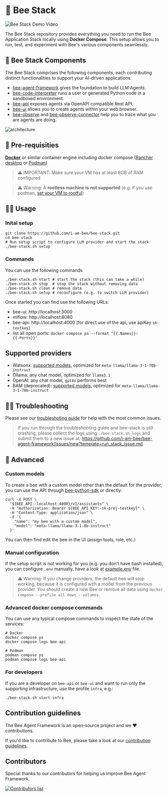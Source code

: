 # 🐝 Bee Stack

![Bee Stack Demo Video](https://media.githubusercontent.com/media/i-am-bee/bee-stack/refs/heads/assets/docs/assets/bee-stack-demo.gif)

The Bee Stack repository provides everything you need to run the Bee Application Stack locally using **Docker Compose**. This setup allows you to run, test, and experiment with Bee's various components seamlessly.

## 🧩 Bee Stack Components

The Bee Stack comprises the following components, each contributing distinct functionalities to support your AI-driven applications:

- [bee-agent-framework](https://github.com/i-am-bee/bee-agent-framework) gives the foundation to build LLM Agents.
- [bee-code-interpreter](https://github.com/i-am-bee/bee-code-interpreter) runs a user or generated Python code in a sandboxed environment.
- [bee-api](https://github.com/i-am-bee/bee-api) exposes agents via OpenAPI compatible Rest API.
- [bee-ui](https://github.com/i-am-bee/bee-ui) allows you to create agents within your web browser.
- [bee-observe](https://github.com/i-am-bee/bee-observe) and [bee-observe-connector](https://github.com/i-am-bee/bee-observe-connector) help you to trace what you are agents are doing.

![architecture](https://raw.githubusercontent.com/i-am-bee/bee-stack/refs/heads/assets/docs/assets/architecture.svg)

## 🔧 Pre-requisities
**[Docker](https://www.docker.com/)** or similar container engine including docker
compose ([Rancher desktop](https://docs.rancherdesktop.io/) or [Podman](https://podman.io/))
> ⚠️ IMPORTANT: Make sure your VM has at least 8GB of RAM configured

> ⚠️ Warning: A **rootless machine is not supported** (e.g. if you use podman,
> [set your VM to rootful](https://docs.podman.io/en/stable/markdown/podman-machine-set.1.html#examples))

## 🏃‍♀️ Usage

### Inital setup
```shell
git clone https://github.com/i-am-bee/bee-stack.git
cd bee-stack
# Run setup script to configure LLM provider and start the stack
./bee-stack.sh setup
```


### Commands
You can use the following commands
```shell
./bee-stack.sh start # start the stack (this can take a while)
./bee-stack.sh stop  # stop the stack without removing data
./bee-stack.sh clean # remove data
./bee-stack.sh setup # reconfigure (e.g. to switch LLM provider)
```
Once started you can find use the following URLs:

- bee-ui: http://localhost:3000
- mlflow: http://localhost:8080
- bee-api: http://localhost:4000 (for direct use of the api, use apiKey `sk-testkey`)
- list all open ports: `docker compose ps --format "{{.Names}}: {{.Ports}}"`

## Supported providers

- Watsonx: [supported models](https://github.com/i-am-bee/bee-agent-framework/blob/main/src/adapters/watsonx/chatPreset.ts), optimized for `meta-llama/llama-3-1-70b-instruct`
- Ollama: any chat model, optimized for `llama3.1`
- OpenAI: any chat model, `gpt4o` performs best
- BAM (deprecated): [supported models](https://github.com/i-am-bee/bee-agent-framework/blob/main/src/adapters/bam/chatPreset.ts), optimized for `meta-llama/llama-3-1-70b-instruct`

##  ⛓️‍💥 Troubleshooting
Please see our [troubleshoting guide](docs/troubleshooting.md) for help with the most common issues.

> If you run through the troubleshooting guide and bee-stack is still crashing, please collect
> the logs using `./bee-stack.sh logs` and submit them to a new issue at:
> https://github.com/i-am-bee/bee-agent-framework/issues/new?template=run_stack_issue.md

## 👷 Advanced

### Custom models
To create a bee with a custom model other than the default for the provider, you can use the API 
through [bee-python-sdk](https://github.com/i-am-bee/bee-python-sdk) or directly:

```shell
curl -X POST \
  "${BEE_API:-localhost:4000}/v1/assistants" \
  -H "Authorization: Bearer ${BEE_API_KEY:-sk-proj-testkey}" \
  -H "Content-Type: application/json" \
  -d '{
    "name": "my bee with a custom model",
    "model": "meta-llama/llama-3-1-8b-instruct"
  }'
```
You can then find edit the bee in the UI (assign tools, role, etc.)

### Manual configuration

If the setup script is not working for you (e.g. you don't have bash installed), you can
configure `.env` manually, have a look at [example.env](example.env) file.

> ⚠️ Warning: If you change providers, the default bee will stop working, because it is configured with a model from the previous provider. You should create a new Bee or remove all data using `docker compose --profile all down --volumes`.

### Advanced docker compose commands
You can use any typical compose commands to inspect the state of the services:
```shell
# Docker
docker compose ps
docker compose logs bee-api

# Podman
podman compose ps
podman compose logs bee-api
```

### For developers
If you are a developer on `bee-api` or `bee-ui` and want to run only the supporting infrastructure,
use the profile `infra`, e.g.:

```shell
./bee-stack.sh start:infra
```

## Contribution guidelines

The Bee Agent Framework is an open-source project and we ❤️ contributions.

If you'd like to contribute to Bee, please take a look at our [contribution guidelines](./CONTRIBUTING.md).

## Contributors

Special thanks to our contributors for helping us improve Bee Agent Framework.

<a href="https://github.com/i-am-bee/bee-stack/graphs/contributors">
  <img alt="Contributors list" src="https://contrib.rocks/image?repo=i-am-bee/bee-stack" />
</a>
